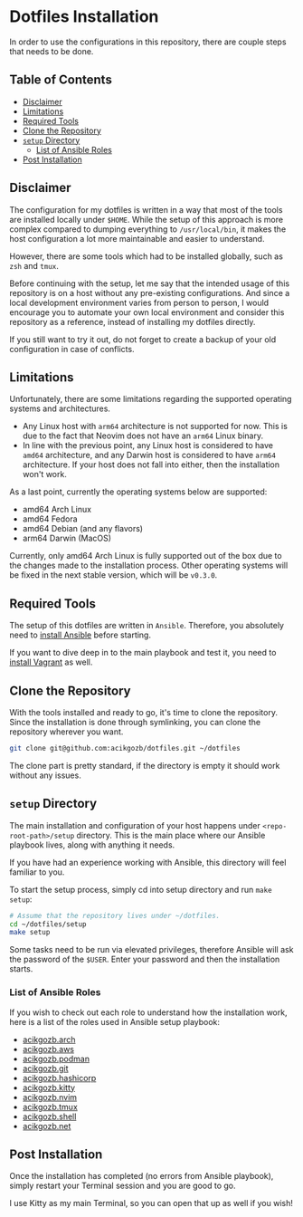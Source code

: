 # Dotfiles Installation

In order to use the configurations in this repository, there are couple steps that needs to be done.

## Table of Contents

<!--toc:start-->

- [Disclaimer](#disclaimer)
- [Limitations](#limitations)
- [Required Tools](#required-tools)
- [Clone the Repository](#clone-the-repository)
- [`setup` Directory](#setup-directory)
  - [List of Ansible Roles](#ansible-roles)
- [Post Installation](#post-installation)
<!--toc:end-->

## <a id="disclaimer"></a> Disclaimer

The configuration for my dotfiles is written in a way that most of the tools are installed locally under `$HOME`. While the setup of this approach is more complex compared to dumping everything to `/usr/local/bin`, it makes the host configuration a lot more maintainable and easier to understand.

However, there are some tools which had to be installed globally, such as `zsh` and `tmux`.

Before continuing with the setup, let me say that the intended usage of this repository is on a host without any pre-existing configurations.
And since a local development environment varies from person to person, I would encourage you to automate your own local environment and consider this repository as a reference, instead of installing my dotfiles directly.

If you still want to try it out, do not forget to create a backup of your old configuration in case of conflicts.

## <a id="limitations"></a> Limitations

Unfortunately, there are some limitations regarding the supported operating systems and architectures.

- Any Linux host with `arm64` architecture is not supported for now. This is due to the fact that Neovim does not have an `arm64` Linux binary.
- In line with the previous point, any Linux host is considered to have `amd64` architecture, and any Darwin host is considered to have `arm64` architecture. If your host does not fall into either, then the installation won't work.

As a last point, currently the operating systems below are supported:

- amd64 Arch Linux
- amd64 Fedora
- amd64 Debian (and any flavors)
- arm64 Darwin (MacOS)

Currently, only amd64 Arch Linux is fully supported out of the box due to the changes made to the installation process.
Other operating systems will be fixed in the next stable version, which will be `v0.3.0`.

## <a id="required-tools"></a> Required Tools

The setup of this dotfiles are written in `Ansible`. 
Therefore, you absolutely need to [install Ansible](https://docs.ansible.com/ansible/latest/installation_guide/intro_installation.html) before starting.

If you want to dive deep in to the main playbook and test it, you need to [install Vagrant](https://developer.hashicorp.com/vagrant/tutorials/getting-started/getting-started-install?product_intent=vagrant) as well.

## <a id="clone-the-repository"></a> Clone the Repository

With the tools installed and ready to go, it's time to clone the repository.
Since the installation is done through symlinking, you can clone the repository wherever you want.

```bash
git clone git@github.com:acikgozb/dotfiles.git ~/dotfiles
```

The clone part is pretty standard, if the directory is empty it should work without any issues.

## <a id="setup-directory"></a> `setup` Directory

The main installation and configuration of your host happens under `<repo-root-path>/setup` directory. This is the main place where our Ansible playbook lives, along with anything it needs.

If you have had an experience working with Ansible, this directory will feel familiar to you.

To start the setup process, simply cd into setup directory and run `make setup`:

```bash
# Assume that the repository lives under ~/dotfiles.
cd ~/dotfiles/setup
make setup
```

Some tasks need to be run via elevated privileges, therefore Ansible will ask the password of the `$USER`. Enter your password and then the installation starts.

### <a id="ansible-roles"></a> List of Ansible Roles

If you wish to check out each role to understand how the installation work, here is a list of the roles used in Ansible setup playbook:

- [acikgozb.arch](https://github.com/acikgozb/dotfiles/tree/main/setup/roles/acikgozb.arch)
- [acikgozb.aws](https://github.com/acikgozb/dotfiles/tree/main/setup/roles/acikgozb.aws)
- [acikgozb.podman](https://github.com/acikgozb/dotfiles/tree/main/setup/roles/acikgozb.podman)
- [acikgozb.git](https://github.com/acikgozb/dotfiles/tree/main/setup/roles/acikgozb.git)
- [acikgozb.hashicorp](https://github.com/acikgozb/dotfiles/tree/main/setup/roles/acikgozb.hashicorp)
- [acikgozb.kitty](https://github.com/acikgozb/dotfiles/tree/main/setup/roles/acikgozb.kitty)
- [acikgozb.nvim](https://github.com/acikgozb/dotfiles/tree/main/setup/roles/acikgozb.nvim)
- [acikgozb.tmux](https://github.com/acikgozb/dotfiles/tree/main/setup/roles/acikgozb.tmux)
- [acikgozb.shell](https://github.com/acikgozb/dotfiles/tree/main/setup/roles/acikgozb.shell)
- [acikgozb.net](https://github.com/acikgozb/dotfiles/tree/main/setup/roles/acikgozb.net)

## <a id="post-installation"></a> Post Installation

Once the installation has completed (no errors from Ansible playbook), simply restart your Terminal session and you are good to go.

I use Kitty as my main Terminal, so you can open that up as well if you wish!
